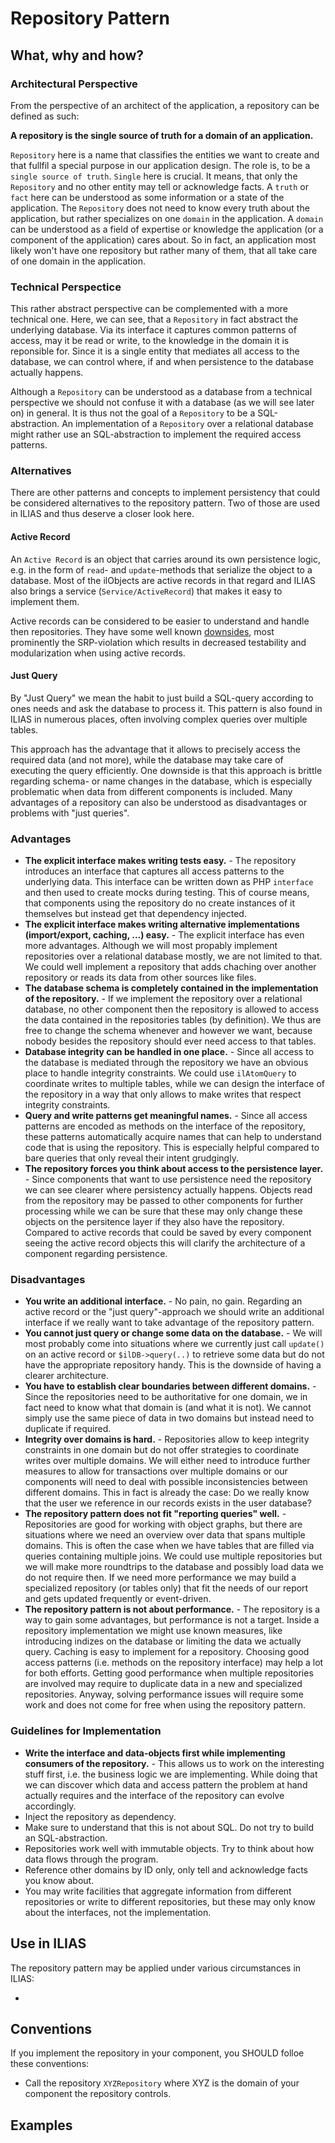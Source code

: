 # Repository Pattern

## What, why and how?

### Architectural Perspective

From the perspective of an architect of the application, a repository can be
defined as such:

**A repository is the single source of truth for a domain of an application.**

`Repository` here is a name that classifies the entities we want to create and
that fullfil a special purpose in our application design. The role is, to be a
`single source of truth`. `Single` here is crucial. It means, that only the
`Repository` and no other entity may tell or acknowledge facts. A `truth` or
`fact` here can be understood as some information or a state of the application.
The `Repository` does not need to know every truth about the application, but
rather specializes on one `domain` in the application. A `domain` can be understood
as a field of expertise or knowledge the application (or a component of the
application) cares about. So in fact, an application most likely won't have one
repository but rather many of them, that all take care of one domain in the
application.

### Technical Perspectice

This rather abstract perspective can be complemented with a more technical one.
Here, we can see, that a `Repository` in fact abstract the underlying database.
Via its interface it captures common patterns of access, may it be read or write,
to the knowledge in the domain it is reponsible for. Since it is a single entity
that mediates all access to the database, we can control where, if and when
persistence to the database actually happens.

Although a `Repository` can be understood as a database from a technical perspective
we should not confuse it with a database (as we will see later on) in general.
It is thus not the goal of a `Repository` to be a SQL-abstraction. An implementation
of a `Repository` over a relational database might rather use an SQL-abstraction
to implement the required access patterns.

### Alternatives

There are other patterns and concepts to implement persistency that could be
considered alternatives to the repository pattern. Two of those are used in ILIAS
and thus deserve a closer look here.

#### Active Record

An `Active Record` is an object that carries around its own persistence logic,
e.g. in the form of `read`- and `update`-methods that serialize the object to
a database. Most of the ilObjects are active records in that regard and ILIAS
also brings a service (`Service/ActiveRecord`) that makes it easy to implement
them.

Active records can be considered to be easier to understand and handle then
repositories. They have some well known [downsides](https://www.mehdi-khalili.com/orm-anti-patterns-part-1-active-record),
most prominently the SRP-violation which results in decreased testability and
modularization when using active records.


#### Just Query

By "Just Query" we mean the habit to just build a SQL-query according to ones needs
and ask the database to process it. This pattern is also found in ILIAS in numerous
places, often involving complex queries over multiple tables.

This approach has the advantage that it allows to precisely access the required data
(and not more), while the database may take care of executing the query efficiently.
One downside is that this approach is brittle regarding schema- or name changes in
the database, which is especially problematic when data from different components is
included. Many advantages of a repository can also be understood as disadvantages
or problems with "just queries".


### Advantages

* **The explicit interface makes writing tests easy.** - The repository introduces
an interface that captures all access patterns to the underlying data. This interface
can be written down as PHP `interface` and then used to create mocks during testing.
This of course means, that components using the repository do no create instances
of it themselves but instead get that dependency injected.
* **The explicit interface makes writing alternative implementations (import/export,
caching, ...) easy.** - The explicit interface has even more advantages. Although we
will most propably implement repositories over a relational database mostly, we are
not limited to that. We could well implement a repository that adds chaching over
another repository or reads its data from other sources like files.
* **The database schema is completely contained in the implementation of the
repository.** - If we implement the repository over a relational database, no other
component then the repository is allowed to access the data contained in the
repositories tables (by definition). We thus are free to change the schema whenever
and however we want, because nobody besides the repository should ever need access
to that tables.
* **Database integrity can be handled in one place.** - Since all access to the
database is mediated through the repository we have an obvious place to handle
integrity constraints. We could use `ilAtomQuery` to coordinate writes to multiple
tables, while we can design the interface of the repository in a way that only
allows to make writes that respect integrity constraints.
* **Query and write patterns get meaningful names.** - Since all access patterns
are encoded as methods on the interface of the repository, these patterns automatically
acquire names that can help to understand code that is using the repository. This is
especially helpful compared to bare queries that only reveal their intent grudgingly.
* **The repository forces you think about access to the persistence layer.** - Since
components that want to use persistence need the repository we can see clearer where
persistency actually happens. Objects read from the repository may be passed to
other components for further processing while we can be sure that these may only
change these objects on the persitence layer if they also have the repository. Compared
to active records that could be saved by every component seeing the active record
objects this will clarify the architecture of a component regarding persistence.


### Disadvantages

* **You write an additional interface.** - No pain, no gain. Regarding an active
record or the "just query"-approach we should write an additional interface if
we really want to take advantage of the repository pattern.
* **You cannot just query or change some data on the database.** - We will most
probably come into situations where we currently just call `update()` on an
active record or `$ilDB->query(..)` to retrieve some data but do not have the
appropriate repository handy. This is the downside of having a clearer architecture.
* **You have to establish clear boundaries between different domains.** - Since
the repositories need to be authoritative for one domain, we in fact need to know
what that domain is (and what it is not). We cannot simply use the same piece of
data in two domains but instead need to duplicate if required.
* **Integrity over domains is hard.** - Repositories allow to keep integrity
constraints in one domain but do not offer strategies to coordinate writes over
multiple domains. We will either need to introduce further measures to allow
for transactions over multiple domains or our components will need to deal
with possible inconsistencies between different domains. This in fact is already
the case: Do we really know that the user we reference in our records exists in
the user database?
* **The repository pattern does not fit "reporting queries" well.** - Repositories
are good for working with object graphs, but there are situations where we need
an overview over data that spans multiple domains. This is often the case when we
have tables that are filled via queries containing multiple joins. We could use
multiple repositories but we will make more roundtrips to the database and possibly
load data we do not require then. If we need more performance we may build a
specialized repository (or tables only) that fit the needs of our report and gets
updated frequently or event-driven.
* **The repository pattern is not about performance.** - The repository is a way
to gain some advantages, but performance is not a target. Inside a repository
implementation we might use known measures, like introducing indizes on the
database or limiting the data we actually query. Caching is easy to implement
for a repository. Choosing good access patterns (i.e. methods on the repository
interface) may help a lot for both efforts. Getting good performance when
multiple repositories are involved may require to duplicate data in a new and
specialized repositories. Anyway, solving performance issues will require some
work and does not come for free when using the repository pattern.

### Guidelines for Implementation

* **Write the interface and data-objects first while implementing consumers of the
repository.** - This allows us to work on the interesting stuff first, i.e. the
business logic we are implementing. While doing that we can discover which data
and access pattern the problem at hand actually requires and the interface of the
repository can evolve accordingly. 
* Inject the repository as dependency.
* Make sure to understand that this is not about SQL. Do not try to build an
SQL-abstraction.
* Repositories work well with immutable objects. Try to think about how data flows
through the program.
* Reference other domains by ID only, only tell and acknowledge facts you know
about.
* You may write facilities that aggregate information from different repositories or
write to different repositories, but these may only know about the interfaces,
not the implementation.


## Use in ILIAS

The repository pattern may be applied under various circumstances in ILIAS:

* 

## Conventions

If you implement the repository in your component, you SHOULD folloe these
conventions:

* Call the repository `XYZRepository` where XYZ is the domain of your component
the repository controls.


## Examples
